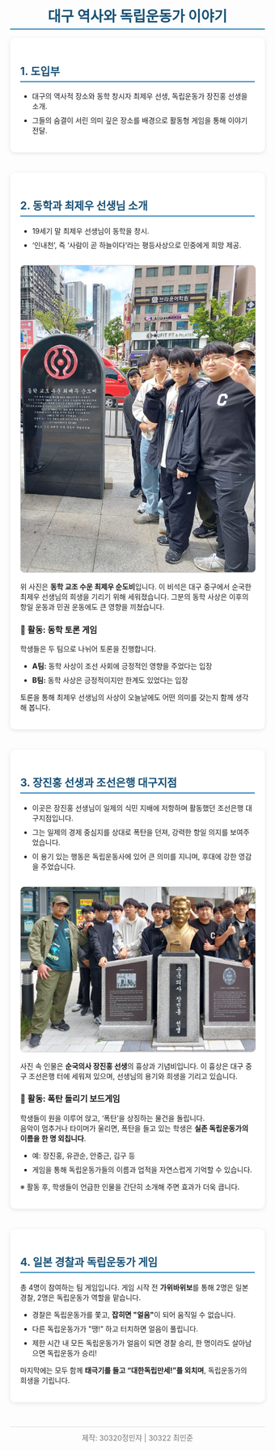 <!DOCTYPE html>
<html lang="ko">
<head>
  <meta charset="UTF-8" />
  <meta name="viewport" content="width=device-width, initial-scale=1" />
  <title>대구 역사와 독립운동가 이야기</title>
  <style>
    @import url('https://fonts.googleapis.com/css2?family=Noto+Sans+KR:wght@400;700&display=swap');

    body {
      font-family: 'Noto Sans KR', sans-serif;
      max-width: 900px;
      margin: 40px auto;
      padding: 0 20px;
      background: linear-gradient(to bottom, #f0f4f8, #ffffff);
      color: #2c3e50;
      line-height: 1.7;
    }
    h1, h2 {
      color: #1a5276;
      border-bottom: 2px solid #2980b9;
      padding-bottom: 6px;
    }
    h1 {
      margin-bottom: 1rem;
      text-align: center;
    }
    section {
      margin-bottom: 2.5rem;
      background-color: #ffffff;
      padding: 20px;
      border-radius: 10px;
      box-shadow: 0 2px 8px rgba(0, 0, 0, 0.1);
    }
    ul {
      margin-top: 0.3rem;
    }
    ul li {
      margin-bottom: 0.5rem;
    }
    img {
      max-width: 100%;
      height: auto;
      border-radius: 8px;
      border: 1px solid #ccc;
      margin-top: 1rem;
    }
    footer {
      margin-top: 3rem;
      font-size: 0.9rem;
      color: #777;
      text-align: center;
      border-top: 1px solid #ddd;
      padding-top: 10px;
    }
  </style>
</head>
<body>
  <h1>대구 역사와 독립운동가 이야기</h1>

  <section>
    <h2>1. 도입부</h2>
    <ul>
      <li>대구의 역사적 장소와 동학 창시자 최제우 선생, 독립운동가 장진홍 선생을 소개.</li>
      <li>그들의 숨결이 서린 의미 깊은 장소를 배경으로 활동형 게임을 통해 이야기 전달.</li>
    </ul>
  </section>

  <section>
    <h2>2. 동학과 최제우 선생님 소개</h2>
    <ul>
      <li>19세기 말 최제우 선생님이 동학을 창시.</li>
      <li>‘인내천’, 즉 ‘사람이 곧 하늘이다’라는 평등사상으로 민중에게 희망 제공.</li>
    </ul>
    <img src="순도비.jpg" alt="동학 교조 수운 최제우 순도비">
    <p>
      위 사진은 <strong>동학 교조 수운 최제우 순도비</strong>입니다. 이 비석은 대구 중구에서 순국한 최제우 선생님의 희생을 기리기 위해 세워졌습니다.
      그분의 동학 사상은 이후의 항일 운동과 민권 운동에도 큰 영향을 끼쳤습니다.
    </p>
    <h3>💬 활동: 동학 토론 게임</h3>
    <p>학생들은 두 팀으로 나뉘어 토론을 진행합니다.</p>
    <ul>
      <li><strong>A팀:</strong> 동학 사상이 조선 사회에 긍정적인 영향을 주었다는 입장</li>
      <li><strong>B팀:</strong> 동학 사상은 긍정적이지만 한계도 있었다는 입장</li>
    </ul>
    <p>토론을 통해 최제우 선생님의 사상이 오늘날에도 어떤 의미를 갖는지 함께 생각해 봅니다.</p>
  </section>

  <section>
    <h2>3. 장진홍 선생과 조선은행 대구지점</h2>
    <ul>
      <li>이곳은 장진홍 선생님이 일제의 식민 지배에 저항하며 활동했던 조선은행 대구지점입니다.</li>
      <li>그는 일제의 경제 중심지를 상대로 폭탄을 던져, 강력한 항일 의지를 보여주었습니다.</li>
      <li>이 용기 있는 행동은 독립운동사에 있어 큰 의미를 지니며, 후대에 강한 영감을 주었습니다.</li>
    </ul>
    <img src="장진홍흉상.jpg" alt="순국의사 장진홍 선생 흉상">
    <p>
      사진 속 인물은 <strong>순국의사 장진홍 선생</strong>의 흉상과 기념비입니다. 이 흉상은 대구 중구 조선은행 터에 세워져 있으며,
      선생님의 용기와 희생을 기리고 있습니다.
    </p>
    <h3>🎲 활동: 폭탄 돌리기 보드게임</h3>
    <p>
      학생들이 원을 이루어 앉고, ‘폭탄’을 상징하는 물건을 돌립니다.<br />
      음악이 멈추거나 타이머가 울리면, 폭탄을 들고 있는 학생은 <strong>실존 독립운동가의 이름을 한 명 외칩니다</strong>.
    </p>
    <ul>
      <li>예: 장진홍, 유관순, 안중근, 김구 등</li>
      <li>게임을 통해 독립운동가들의 이름과 업적을 자연스럽게 기억할 수 있습니다.</li>
    </ul>
    <p>※ 활동 후, 학생들이 언급한 인물을 간단히 소개해 주면 효과가 더욱 큽니다.</p>
  </section>

  <section>
    <h2>4. 일본 경찰과 독립운동가 게임</h2>
    <p>
      총 4명이 참여하는 팀 게임입니다. 게임 시작 전 <strong>가위바위보</strong>를 통해 2명은 일본 경찰, 2명은 독립운동가 역할을 맡습니다.
    </p>
    <ul>
      <li>경찰은 독립운동가를 쫓고, <strong>잡히면 "얼음"</strong>이 되어 움직일 수 없습니다.</li>
      <li>다른 독립운동가가 "땡!" 하고 터치하면 얼음이 풀립니다.</li>
      <li>제한 시간 내 모든 독립운동가가 얼음이 되면 경찰 승리, 한 명이라도 살아남으면 독립운동가 승리!</li>
    </ul>
    <p>
      마지막에는 모두 함께 <strong>태극기를 들고 “대한독립만세!”를 외치며</strong>, 독립운동가의 희생을 기립니다.
    </p>
  </section>

  <footer>
    제작: 30320정민쟈 | 30322 최민준 
  </footer>
</body>
</html>

